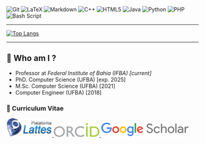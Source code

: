 
<link rel="stylesheet" type="text/css" href="flexbox.css">

![Git](https://img.shields.io/badge/git-%23F05033.svg?style=for-the-badge&logo=git&logoColor=white)
![LaTeX](https://img.shields.io/badge/latex-%23008080.svg?style=for-the-badge&logo=latex&logoColor=white)
![Markdown](https://img.shields.io/badge/markdown-%23000000.svg?style=for-the-badge&logo=markdown&logoColor=white)
![C++](https://img.shields.io/badge/c++-%2300599C.svg?style=for-the-badge&logo=c%2B%2B&logoColor=white)
![HTML5](https://img.shields.io/badge/html5-%23E34F26.svg?style=for-the-badge&logo=html5&logoColor=white)
![Java](https://img.shields.io/badge/java-%23ED8B00.svg?style=for-the-badge&logo=openjdk&logoColor=white)
![Python](https://img.shields.io/badge/python-3670A0?style=for-the-badge&logo=python&logoColor=ffdd54)
![PHP](https://img.shields.io/badge/php-%23777BB4.svg?style=for-the-badge&logo=php&logoColor=white)
![Bash Script](https://img.shields.io/badge/bash_script-%23121011.svg?style=for-the-badge&logo=gnu-bash&logoColor=white)

---

<!-- [![Andre's GitHub stats](https://github-readme-stats.vercel.app/api?username=andre-romano&show_icons=true&theme=vision-friendly-dark)](https://github.com/andre-romano/) -->
 
[![Top Langs](https://github-readme-stats.vercel.app/api/top-langs/?username=andre-romano&layout=donut)](https://github.com/andre-romano/)

---

## 🧑 Who am I ?

- Professor at *Federal Institute of Bahia (IFBA) [current]*
- PhD. Computer Science (UFBA) [exp. 2025]
- M.Sc. Computer Science (UFBA) [2021]
- Computer Engineer (UFBA) [2018]

### 📄 Curriculum Vitae

<div class="full-width-vw flex-horiz flex-wrap align-center justify-around">
    <a href="http://lattes.cnpq.br/1113201316133066" target="_blank">
        <img width="120px" alt="Lattes" src="logo-lattes.png">
    </a>
    <a href="https://orcid.org/0000-0002-0780-5480" target="_blank">
        <img width="120px" alt="ORCID" src="logo-orcid.svg">
    </a>
    <a href="https://scholar.google.com.br/citations?user=Gv5-9oYAAAAJ&hl=pt-BR" target="_blank">
        <img width="230px" alt="Google Scholar" src="logo-google-scholar.png">
    </a>
</div>